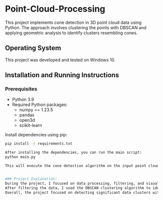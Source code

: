 # Point-Cloud-Processing

This project implements cone detection in 3D point cloud data using Python. The approach involves clustering the points with DBSCAN and applying geometric analysis to identify clusters resembling cones.

## Operating System
This project was developed and tested on Windows 10.

## Installation and Running Instructions

### Prerequisites 
- Python 3.9
- Required Python packages:
  - numpy == 1.23.5
  - pandas
  - open3d
  - scikit-learn

Install dependencies using pip:
```bash
pip install -r requirements.txt

After installing the dependencies, you can run the main script:
python main.py

This will execute the cone detection algorithm on the input point cloud data- input.csv


### Project Explanation:
During the project, I focused on data processing, filtering, and visualization. Initially, I created test files to analyze the data and identify appropriate values for filtering. The main goal was to process data from a CSV file and remove irrelevant points based on specific criteria.
After filtering the data, I used the DBSCAN clustering algorithm to identify groups of similar data points. Open3D was employed for 3D visualization to explore the shape and arrangement of the data.
Overall, the project focused on detecting significant data clusters within a 3D point cloud and visualizing the results of the data analysis.

